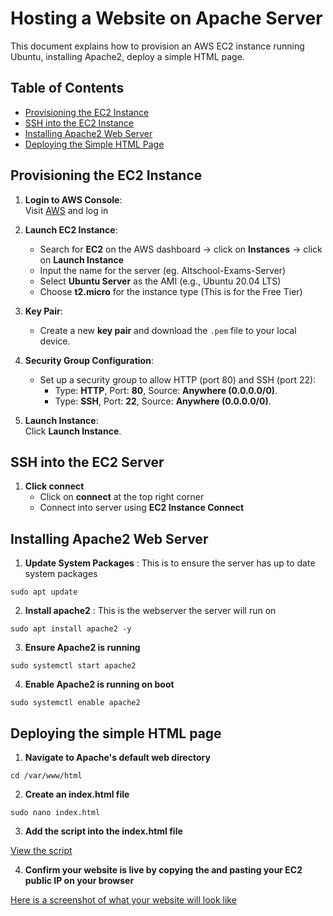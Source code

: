 # Hosting a Website on Apache Server

This document explains how to provision an AWS EC2 instance running Ubuntu, installing Apache2, deploy a simple HTML page.

## Table of Contents

- [Provisioning the EC2 Instance](#provisioning-the-ec2-instance)
- [SSH into the EC2 Instance](#ssh-into-the-ec2-instance)
- [Installing Apache2 Web Server](#installing-apache2-web-server)
- [Deploying the Simple HTML Page](#deploying-the-simple-html-page)

## Provisioning the EC2 Instance

1. **Login to AWS Console**:  
   Visit [AWS](https://aws.amazon.com/) and log in

2. **Launch EC2 Instance**:
   - Search for **EC2** on the AWS dashboard → click on **Instances** → click on **Launch Instance**
   - Input the name for the server (eg. Altschool-Exams-Server)
   - Select **Ubuntu Server** as the AMI (e.g., Ubuntu 20.04 LTS)
   - Choose **t2.micro** for the instance type (This is for the Free Tier)

3. **Key Pair**:
   - Create a new **key pair** and download the `.pem` file to your local device.

4. **Security Group Configuration**:
   - Set up a security group to allow HTTP (port 80) and SSH (port 22):
     - Type: **HTTP**, Port: **80**, Source: **Anywhere (0.0.0.0/0)**.
     - Type: **SSH**, Port: **22**, Source: **Anywhere (0.0.0.0/0)**.
       
5. **Launch Instance**:  
   Click **Launch Instance**.


## SSH into the EC2 Server

1. **Click connect**
   - Click on **connect** at the top right corner
   - Connect into server using **EC2 Instance Connect**
  

## Installing Apache2 Web Server

1. **Update System Packages** : This is to ensure the server has up to date system packages
```
sudo apt update
```

2. **Install apache2** : This is the webserver the server will run on
```
sudo apt install apache2 -y
```

3. **Ensure Apache2 is running**
```
sudo systemctl start apache2
```

4. **Enable Apache2 is running on boot**
```
sudo systemctl enable apache2
```


## Deploying the simple HTML page

1. **Navigate to Apache's default web directory**
```
cd /var/www/html
```

2. **Create an index.html file**
```
sudo nano index.html
```

3. **Add the script into the index.html file**
   
[View the script](./index.html)

4. **Confirm your website is live by copying the and pasting your EC2 public IP on your browser**
   
[Here is a screenshot of what your website will look like](./Screenshot-of-HTML-website)
